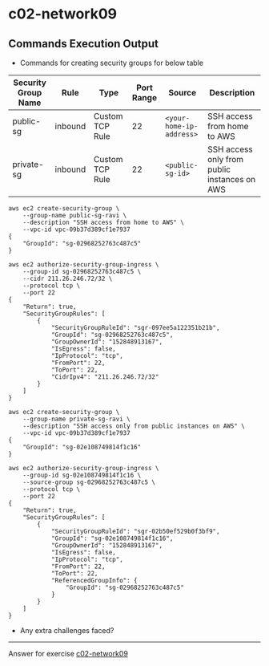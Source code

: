 # c02-network09

## Commands Execution Output

- Commands for creating security groups for below table

|Security Group Name|Rule|Type|Port Range|Source|Description
|---|---|---|---|---|---|
|public-sg|inbound|Custom TCP Rule|22|`<your-home-ip-address>`|SSH access from home to AWS|
|private-sg|inbound|Custom TCP Rule|22|`<public-sg-id>`|SSH access only from public instances on AWS|

```
aws ec2 create-security-group \
    --group-name public-sg-ravi \
    --description "SSH access from home to AWS" \
    --vpc-id vpc-09b37d389cf1e7937
{
    "GroupId": "sg-02968252763c487c5"
}

aws ec2 authorize-security-group-ingress \
    --group-id sg-02968252763c487c5 \
    --cidr 211.26.246.72/32 \
    --protocol tcp \
    --port 22
{
    "Return": true,
    "SecurityGroupRules": [
        {
            "SecurityGroupRuleId": "sgr-097ee5a122351b21b",
            "GroupId": "sg-02968252763c487c5",
            "GroupOwnerId": "152848913167",
            "IsEgress": false,
            "IpProtocol": "tcp",
            "FromPort": 22,
            "ToPort": 22,
            "CidrIpv4": "211.26.246.72/32"
        }
    ]
}

aws ec2 create-security-group \
    --group-name private-sg-ravi \
    --description "SSH access only from public instances on AWS" \
    --vpc-id vpc-09b37d389cf1e7937
{
    "GroupId": "sg-02e108749814f1c16"
}

aws ec2 authorize-security-group-ingress \
    --group-id sg-02e108749814f1c16 \
    --source-group sg-02968252763c487c5 \
    --protocol tcp \
    --port 22
{
    "Return": true,
    "SecurityGroupRules": [
        {
            "SecurityGroupRuleId": "sgr-02b50ef529b0f3bf9",
            "GroupId": "sg-02e108749814f1c16",
            "GroupOwnerId": "152848913167",
            "IsEgress": false,
            "IpProtocol": "tcp",
            "FromPort": 22,
            "ToPort": 22,
            "ReferencedGroupInfo": {
                "GroupId": "sg-02968252763c487c5"
            }
        }
    ]
}

```

- Any extra challenges faced?


<!-- Don't change anything below this point-->
***
Answer for exercise [c02-network09](https://github.com/devopsacademyau/academy/blob/893381c6f0b69434d9e8597d3d4b1c17f9bc1371/classes/02class/exercises/c02-network09/README.md)